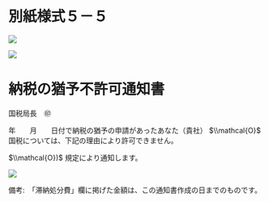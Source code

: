 # 別紙様式５－５

![](https://www.nta.go.jp/tmp/1dc41a79-0d80-44ef-af42-193f58e98461/images/4a1ad5cbf27709c4b1c2aee57fbb99ad09db7a055ec1da9cb8f0014f2f0d1666.jpg)

![](https://www.nta.go.jp/tmp/1dc41a79-0d80-44ef-af42-193f58e98461/images/1e1dd101630799bfe5a8f5343804e049bb3a7ef779ad1e5fc65f050b0259f035.jpg)

# 納税の猶予不許可通知書

国税局長　㊞

年　　月　　日付で納税の猶予の申請があったあなた（貴社） $\\mathcal{O}$ 国税については、下記の理由により許可できません。

$\\mathcal{O})$ 規定により通知します。

![](https://www.nta.go.jp/tmp/1dc41a79-0d80-44ef-af42-193f58e98461/images/2c390e551aba8b521991868fddcb106342bbe20b35bf204392af0e21439d417b.jpg)

備考:　「滞納処分費」欄に掲げた金額は、この通知書作成の日までのものです。